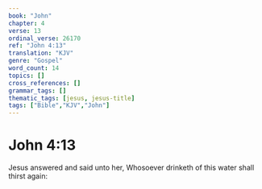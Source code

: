 ```yaml
---
book: "John"
chapter: 4
verse: 13
ordinal_verse: 26170
ref: "John 4:13"
translation: "KJV"
genre: "Gospel"
word_count: 14
topics: []
cross_references: []
grammar_tags: []
thematic_tags: [jesus, jesus-title]
tags: ["Bible","KJV","John"]
---
```


# John 4:13

Jesus answered and said unto her, Whosoever drinketh of this water shall thirst again:
